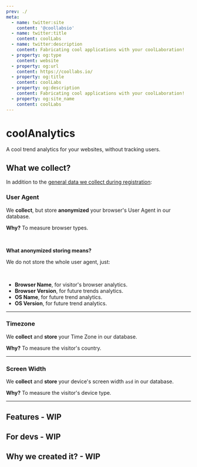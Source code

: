 ```yaml
---
prev: ./
meta:
  - name: twitter:site
    content: '@coollabsio'
  - name: twitter:title
    content: coolLabs
  - name: twitter:description
    content: Fabricating cool applications with your coolLaboration!
  - property: og:type
    content: website
  - property: og:url
    content: https://coollabs.io/
  - property: og:title
    content: coolLabs
  - property: og:description
    content: Fabricating cool applications with your coolLaboration!
  - property: og:site_name
    content: coolLabs
---
```


#  coolAnalytics
A cool trend analytics for your websites, without tracking users.

## What we collect?
In addition to the [general data we collect during registration](/docs/#what-we-collect):

### User Agent
We **collect**, but store **anonymized** your browser's User Agent in our database.

__Why?__ To measure browser types.

<br/>

__What anonymized storing means?__

We do not store the whole user agent, just:

<br/>

- **Browser Name**, for visitor's browser analytics.
- **Browser Version**, for future trends analytics.
- **OS Name**, for future trend analytics.
- **OS Version**, for future trend analytics.

<hr/>

### Timezone
We **collect** and **store** your Time Zone in our database.

__Why?__ To measure the visitor's country.

<hr/>

### Screen Width
We **collect** and **store** your device's screen width `asd` in our database.

__Why?__ To measure the visitor's device type.

<hr/>

## Features - WIP

## For devs - WIP

## Why we created it? - WIP